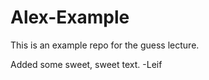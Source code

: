 Alex-Example
============

This is an example repo for the guess lecture.


Added some sweet, sweet text. -Leif

